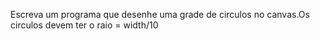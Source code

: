 Escreva um programa que desenhe uma grade de circulos no canvas.Os circulos devem ter o raio = width/10